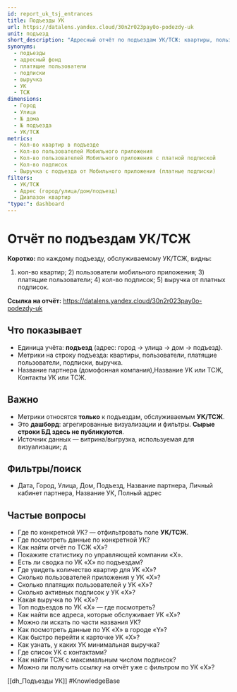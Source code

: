 ```yaml
---
id: report_uk_tsj_entrances
title: Подъезды УК
url: https://datalens.yandex.cloud/30n2r023pay0o-podezdy-uk
unit: подъезд
short_description: "Адресный отчёт по подъездам УК/ТСЖ: квартиры, пользователи, платящие, подписки, выручка."
synonyms:
  - подъезды
  - адресный фонд
  - платящие пользователи
  - подписки
  - выручка
  - УК
  - ТСЖ
dimensions:
  - Город
  - Улица
  - № дома
  - № подъезда
  - УК/ТСЖ
metrics:
  - Кол-во квартир в подъезде
  - Кол-во пользователей Мобильного приложения
  - Кол-во пользователей Мобильного приложения с платной подпиской
  - Кол-во подписок
  - Выручка с подъезда от Мобильного приложения (платные подписки)
filters:
  - УК/ТСЖ
  - Адрес (город/улица/дом/подъезд)
  - Диапазон квартир
"type:": dashboard
---
```


# Отчёт по подъездам УК/ТСЖ

**Коротко:** по каждому подъезду, обслуживаемому УК/ТСЖ, видны:  
1) кол-во квартир; 2) пользователи мобильного приложения; 3) платящие пользователи; 4) кол-во подписок; 5) выручка от платных подписок.

**Ссылка на отчёт:** <https://datalens.yandex.cloud/30n2r023pay0o-podezdy-uk>

## Что показывает
- Единица учёта: **подъезд** (адрес: город → улица → дом → подъезд).
- Метрики на строку подъезда: квартиры, пользователи, платящие пользователи, подписки, выручка.
- Название партнера (домофонная компания),Название УК или ТСЖ, Контакты УК  или ТСЖ.
## Важно
- Метрики относятся **только** к подъездам, обслуживаемым **УК/ТСЖ**.
- Это **дашборд**: агрегированные визуализации и фильтры. **Сырые строки БД здесь не публикуются**.
- Источник данных — витрина/выгрузка, используемая для визуализации; д

## Фильтры/поиск
* Дата, Город, Улица, Дом, Подъезд, Название партнера, Личный кабинет партнера, Название УК, Полный адрес

## Частые вопросы
- Где по конкретной УК? — отфильтровать поле **УК/ТСЖ**.  
- Где посмотреть данные по конкретной УК?
- Как найти отчёт по ТСЖ «Х»?
- Покажите статистику по управляющей компании «Х».
- Есть ли сводка по УК «Х» по подъездам?
- Где увидеть количество квартир для УК «Х»?
- Сколько пользователей приложения у УК «Х»?
- Сколько платящих пользователей у УК «Х»?
- Сколько активных подписок у УК «Х»?
- Какая выручка по УК «Х»?
- Топ подъездов по УК «Х» — где посмотреть?
- Как найти все адреса, которые обслуживает УК «Х»?
- Можно ли искать по части названия УК?
- Как посмотреть данные по УК «Х» в городе «Y»?
- Как быстро перейти к карточке УК «Х»?
- Как узнать, у каких УК минимальная выручка?
- Где список УК с контактами?
- Как найти ТСЖ с максимальным числом подписок?
- Можно ли получить ссылку на отчёт уже с фильтром по УК «Х»?

<!-- ai-ignore:start -->
[[dh_Подъезды УК]]
#KnowledgeBase 
<!-- ai-ignore:end -->


